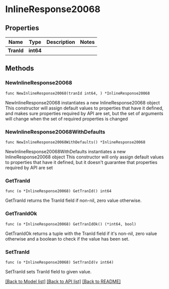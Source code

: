 # InlineResponse20068

## Properties

Name | Type | Description | Notes
------------ | ------------- | ------------- | -------------
**TranId** | **int64** |  | 

## Methods

### NewInlineResponse20068

`func NewInlineResponse20068(tranId int64, ) *InlineResponse20068`

NewInlineResponse20068 instantiates a new InlineResponse20068 object
This constructor will assign default values to properties that have it defined,
and makes sure properties required by API are set, but the set of arguments
will change when the set of required properties is changed

### NewInlineResponse20068WithDefaults

`func NewInlineResponse20068WithDefaults() *InlineResponse20068`

NewInlineResponse20068WithDefaults instantiates a new InlineResponse20068 object
This constructor will only assign default values to properties that have it defined,
but it doesn't guarantee that properties required by API are set

### GetTranId

`func (o *InlineResponse20068) GetTranId() int64`

GetTranId returns the TranId field if non-nil, zero value otherwise.

### GetTranIdOk

`func (o *InlineResponse20068) GetTranIdOk() (*int64, bool)`

GetTranIdOk returns a tuple with the TranId field if it's non-nil, zero value otherwise
and a boolean to check if the value has been set.

### SetTranId

`func (o *InlineResponse20068) SetTranId(v int64)`

SetTranId sets TranId field to given value.



[[Back to Model list]](../README.md#documentation-for-models) [[Back to API list]](../README.md#documentation-for-api-endpoints) [[Back to README]](../README.md)


